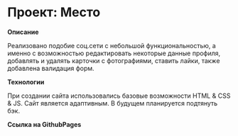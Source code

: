 # Проект: Место

**Описание**

Реализовано подобие соц.сети с небольшой функциональностью, а именно с возможностью редактировать некоторые данные профиля, добавлять и удалять карточки с фотографиями, ставить лайки, также добавлена валидация форм.


**Технологии**

При создании сайта использовались базовые возможности HTML & CSS & JS. Сайт является адаптивным.
В будущем планируется подтянуть бэк.

**Ссылка на GithubPages**
